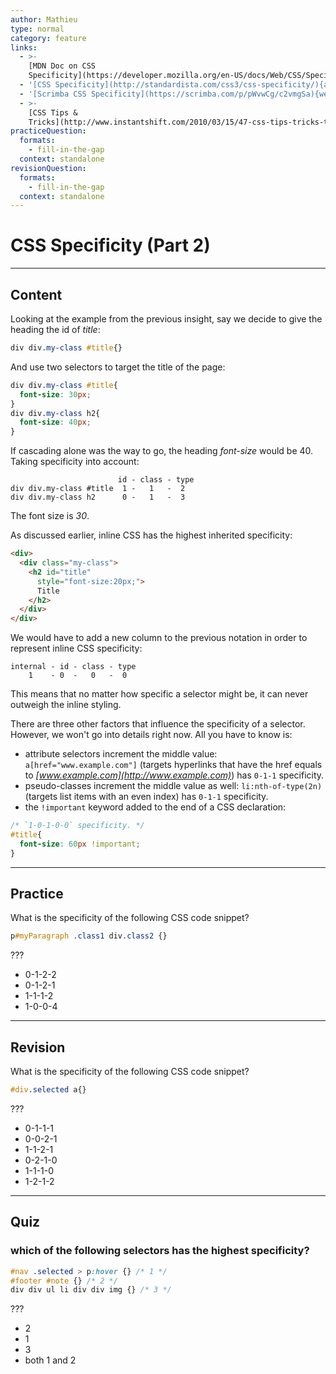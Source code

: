 ```yaml
---
author: Mathieu
type: normal
category: feature
links:
  - >-
    [MDN Doc on CSS
    Specificity](https://developer.mozilla.org/en-US/docs/Web/CSS/Specificity){documentation}
  - '[CSS Specificity](http://standardista.com/css3/css-specificity/){article}'
  - '[Scrimba CSS Specificity](https://scrimba.com/p/pWvwCg/c2vmgSa){website}'
  - >-
    [CSS Tips &
    Tricks](http://www.instantshift.com/2010/03/15/47-css-tips-tricks-to-take-your-site-to-the-next-level/){website}
practiceQuestion:
  formats:
    - fill-in-the-gap
  context: standalone
revisionQuestion:
  formats:
    - fill-in-the-gap
  context: standalone
---
```


# CSS Specificity (Part 2)


---

## Content

Looking at the example from the previous insight, say we decide to give the heading the id of *title*:

```css
div div.my-class #title{}
```

And use two selectors to target the title of the page:

```css
div div.my-class #title{
  font-size: 30px;
}
div div.my-class h2{
  font-size: 40px;
}
```

If cascading alone was the way to go, the heading *font-size* would be 40. Taking specificity into account:

```plain-text
                        id - class - type
div div.my-class #title  1 -   1   -  2
div div.my-class h2      0 -   1   -  3
```

The font size is *30*.

As discussed earlier, inline CSS has the highest inherited specificity:

```html
<div>
  <div class="my-class">
    <h2 id="title"
      style="font-size:20px;">
      Title
    </h2>
  </div>
</div>
```

We would have to add a new column to the previous notation in order to represent inline CSS specificity:

```plain-text
internal - id - class - type
    1    - 0  -   0   -  0
```

This means that no matter how specific a selector might be, it can never outweigh the inline styling.

There are three other factors that influence the specificity of a selector. However, we won't go into details right now. All you have to know is:

- attribute selectors increment the middle value: `a[href="www.example.com"]` (targets hyperlinks that have the href equals to *[www.example.com](http://www.example.com)*) has `0-1-1` specificity.
- pseudo-classes increment the middle value as well: `li:nth-of-type(2n)` (targets list items with an even index) has `0-1-1` specificity.
- the `!important` keyword added to the end of a CSS declaration:

```css
/* `1-0-1-0-0` specificity. */
#title{
  font-size: 60px !important;
}
```


---

## Practice

What is the specificity of the following CSS code snippet?

```css
p#myParagraph .class1 div.class2 {}
```

???

- 0-1-2-2
- 0-1-2-1
- 1-1-1-2
- 1-0-0-4


---

## Revision

What is the specificity of the following CSS code snippet?

```css
#div.selected a{}
```

???

- 0-1-1-1
- 0-0-2-1
- 1-1-2-1
- 0-2-1-0
- 1-1-1-0
- 1-2-1-2


---

## Quiz

### which of the following selectors has the highest specificity?


```css
#nav .selected > p:hover {} /* 1 */
#footer #note {} /* 2 */
div div ul li div div img {} /* 3 */
```

 ???

- 2
- 1
- 3
- both 1 and 2
